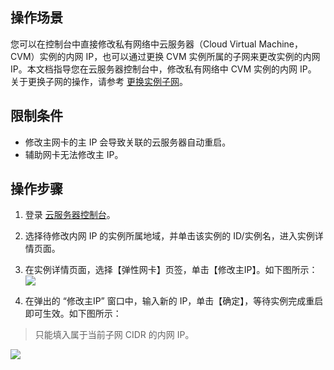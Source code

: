 ## 操作场景

您可以在控制台中直接修改私有网络中云服务器（Cloud Virtual Machine，CVM）实例的内网 IP，也可以通过更换 CVM 实例所属的子网来更改实例的内网 IP。本文档指导您在云服务器控制台中，修改私有网络中 CVM 实例的内网 IP。
关于更换子网的操作，请参考 [更换实例子网](https://intl.cloud.tencent.com/document/product/213/16565)。

## 限制条件

- 修改主网卡的主 IP 会导致关联的云服务器自动重启。
- 辅助网卡无法修改主 IP。

## 操作步骤

1. 登录 [云服务器控制台](https://console.cloud.tencent.com/cvm/index)。
2. 选择待修改内网 IP 的实例所属地域，并单击该实例的 ID/实例名，进入实例详情页面。
3. 在实例详情页面，选择【弹性网卡】页签，单击【修改主IP】。如下图所示：
![](https://main.qcloudimg.com/raw/9d37e260fe95378bfd39ade90af3f82d.png)

4. 在弹出的 “修改主IP” 窗口中，输入新的 IP，单击【确定】，等待实例完成重启即可生效。如下图所示：
> 只能填入属于当前子网 CIDR 的内网 IP。
>
![](https://main.qcloudimg.com/raw/0950a31131fc33df936973c7bdf2c1c4.png)


